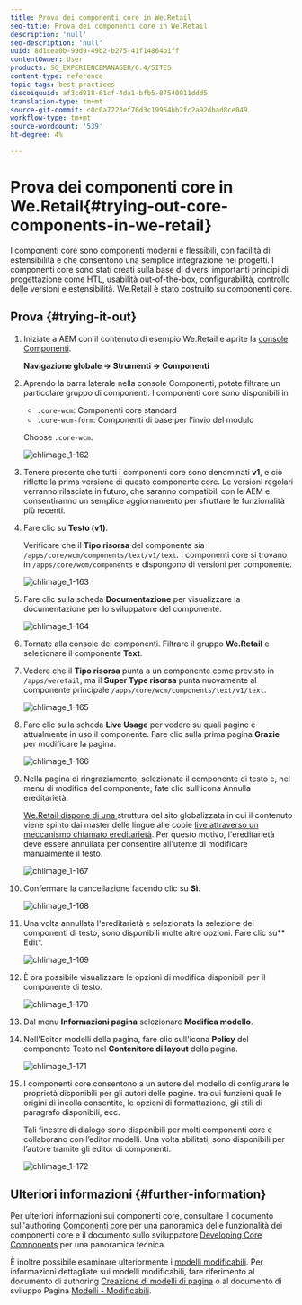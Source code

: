 ```yaml
---
title: Prova dei componenti core in We.Retail
seo-title: Prova dei componenti core in We.Retail
description: 'null'
seo-description: 'null'
uuid: 8d1cea0b-99d9-49b2-b275-41f14864b1ff
contentOwner: User
products: SG_EXPERIENCEMANAGER/6.4/SITES
content-type: reference
topic-tags: best-practices
discoiquuid: af3cd818-61cf-4da1-bfb5-87540911ddd5
translation-type: tm+mt
source-git-commit: c0c0a7223ef70d3c19954bb2fc2a92dbad8ce049
workflow-type: tm+mt
source-wordcount: '539'
ht-degree: 4%

---
```



# Prova dei componenti core in We.Retail{#trying-out-core-components-in-we-retail}

I componenti core sono componenti moderni e flessibili, con facilità di estensibilità e che consentono una semplice integrazione nei progetti. I componenti core sono stati creati sulla base di diversi importanti principi di progettazione come HTL, usabilità out-of-the-box, configurabilità, controllo delle versioni e estensibilità. We.Retail è stato costruito su componenti core.

## Prova {#trying-it-out}

1. Iniziate a AEM con il contenuto di esempio We.Retail e aprite la [console Componenti](/help/sites-authoring/default-components-console.md).

   **Navigazione globale -> Strumenti -> Componenti**

1. Aprendo la barra laterale nella console Componenti, potete filtrare un particolare gruppo di componenti. I componenti core sono disponibili in

   * `.core-wcm`: Componenti core standard
   * `.core-wcm-form`: Componenti di base per l’invio del modulo

   Choose `.core-wcm`.

   ![chlimage_1-162](assets/chlimage_1-162.png)

1. Tenere presente che tutti i componenti core sono denominati **v1**, e ciò riflette la prima versione di questo componente core. Le versioni regolari verranno rilasciate in futuro, che saranno compatibili con le AEM e consentiranno un semplice aggiornamento per sfruttare le funzionalità più recenti.
1. Fare clic su **Testo (v1)**.

   Verificare che il **Tipo risorsa** del componente sia `/apps/core/wcm/components/text/v1/text`. I componenti core si trovano in `/apps/core/wcm/components` e dispongono di versioni per componente.

   ![chlimage_1-163](assets/chlimage_1-163.png)

1. Fare clic sulla scheda **Documentazione** per visualizzare la documentazione per lo sviluppatore del componente.

   ![chlimage_1-164](assets/chlimage_1-164.png)

1. Tornate alla console dei componenti. Filtrare il gruppo **We.Retail** e selezionare il componente **Text**.
1. Vedere che il **Tipo risorsa** punta a un componente come previsto in `/apps/weretail`, ma il **Super Type risorsa** punta nuovamente al componente principale `/apps/core/wcm/components/text/v1/text`.

   ![chlimage_1-165](assets/chlimage_1-165.png)

1. Fare clic sulla scheda **Live Usage** per vedere su quali pagine è attualmente in uso il componente. Fare clic sulla prima pagina **Grazie** per modificare la pagina.

   ![chlimage_1-166](assets/chlimage_1-166.png)

1. Nella pagina di ringraziamento, selezionate il componente di testo e, nel menu di modifica del componente, fate clic sull’icona Annulla ereditarietà.

   [We.Retail dispone di una ](/help/sites-developing/we-retail-globalized-site-structure.md) struttura del sito globalizzata in cui il contenuto viene spinto dai master delle lingue alle copie  [live attraverso un meccanismo chiamato ereditarietà](/help/sites-administering/msm.md). Per questo motivo, l&#39;ereditarietà deve essere annullata per consentire all&#39;utente di modificare manualmente il testo.

   ![chlimage_1-167](assets/chlimage_1-167.png)

1. Confermare la cancellazione facendo clic su **Sì**.

   ![chlimage_1-168](assets/chlimage_1-168.png)

1. Una volta annullata l&#39;ereditarietà e selezionata la selezione dei componenti di testo, sono disponibili molte altre opzioni. Fare clic su** Edit*.

   ![chlimage_1-169](assets/chlimage_1-169.png)

1. È ora possibile visualizzare le opzioni di modifica disponibili per il componente di testo.

   ![chlimage_1-170](assets/chlimage_1-170.png)

1. Dal menu **Informazioni pagina** selezionare **Modifica modello**.
1. Nell&#39;Editor modelli della pagina, fare clic sull&#39;icona **Policy** del componente Testo nel **Contenitore di layout** della pagina.

   ![chlimage_1-171](assets/chlimage_1-171.png)

1. I componenti core consentono a un autore del modello di configurare le proprietà disponibili per gli autori delle pagine. tra cui funzioni quali le origini di incolla consentite, le opzioni di formattazione, gli stili di paragrafo disponibili, ecc.

   Tali finestre di dialogo sono disponibili per molti componenti core e collaborano con l’editor modelli. Una volta abilitati, sono disponibili per l’autore tramite gli editor di componenti.

   ![chlimage_1-172](assets/chlimage_1-172.png)

## Ulteriori informazioni {#further-information}

Per ulteriori informazioni sui componenti core, consultare il documento sull&#39;authoring [Componenti core](https://docs.adobe.com/content/help/it-IT/experience-manager-core-components/using/introduction.html) per una panoramica delle funzionalità dei componenti core e il documento sullo sviluppatore [Developing Core Components](https://helpx.adobe.com/experience-manager/core-components/using/developing.html) per una panoramica tecnica.

È inoltre possibile esaminare ulteriormente i [modelli modificabili](/help/sites-developing/we-retail-editable-templates.md). Per informazioni dettagliate sui modelli modificabili, fare riferimento al documento di authoring [Creazione di modelli di pagina](/help/sites-authoring/templates.md) o al documento di sviluppo Pagina [Modelli - Modificabili](/help/sites-developing/page-templates-editable.md).
